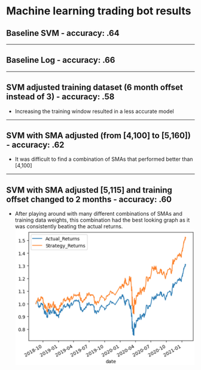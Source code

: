 # Machine learning trading bot results

 ## Baseline SVM - accuracy: .64
---

 ## Baseline Log - accuracy: .66 
---

 ## SVM adjusted training dataset (6 month offset instead of 3) - accuracy: .58
  - Increasing the training window resulted in a less accurate model
  ---

 ## SVM with SMA adjusted (from [4,100] to [5,160]) - accuracy: .62
 - It was difficult to find a combination of SMAs that performed better than [4,100]
 ---

 ## SVM with SMA adjusted [5,115] and training offset changed to 2 months - accuracy: .60
 - After playing around with many different combinations of SMAs and training data weights, this combination had the best looking graph as it was consistently beating the actual returns.
 ![](5:115.png)


